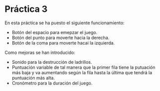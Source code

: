  # Práctica 3
En esta práctica se ha puesto el siguiente funcionamiento:
- Botón del espacio para emepzar el juego.
- Botón del punto para moverte hacia la derecha.
- Botón de la coma para moverte hacai la izquierda.

Como mejoras se han introducido:
- Sonido para la destrucción de ladrillos.
- Puntuación variable de tal manera que la primer fila tiene la putuación más baja y va aumentando según la fila hasta la última que tendrá la puntuación más alta.
- Cronómetro para la duración del juego.
